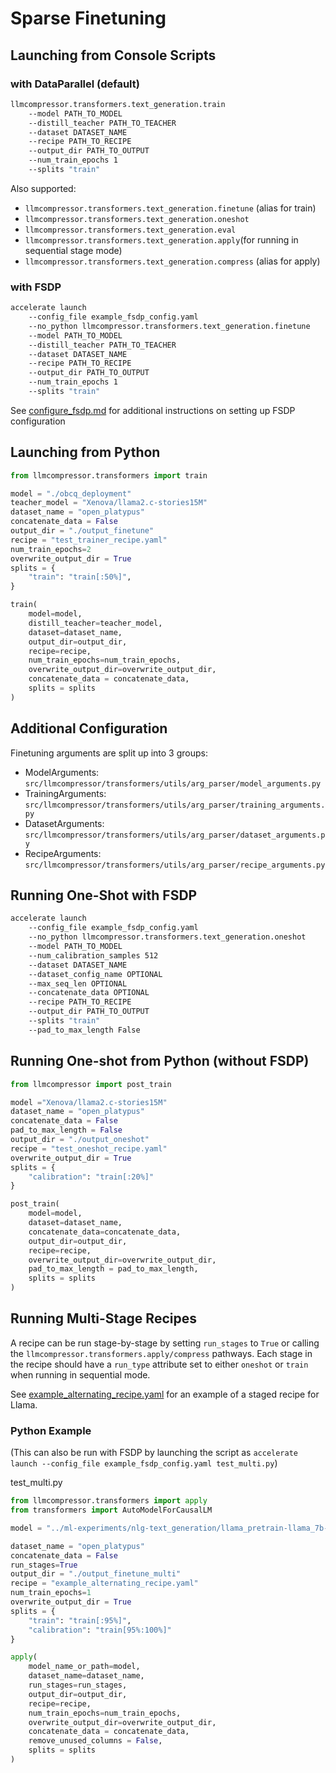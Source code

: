 # Sparse Finetuning

## Launching from Console Scripts

### with DataParallel (default)

```bash
llmcompressor.transformers.text_generation.train
    --model PATH_TO_MODEL
    --distill_teacher PATH_TO_TEACHER
    --dataset DATASET_NAME
    --recipe PATH_TO_RECIPE
    --output_dir PATH_TO_OUTPUT
    --num_train_epochs 1
    --splits "train"
```

Also supported:

* `llmcompressor.transformers.text_generation.finetune` (alias for train)
* `llmcompressor.transformers.text_generation.oneshot`
* `llmcompressor.transformers.text_generation.eval`
* `llmcompressor.transformers.text_generation.apply`(for running in sequential stage mode)
* `llmcompressor.transformers.text_generation.compress` (alias for apply)

### with FSDP

```bash
accelerate launch 
    --config_file example_fsdp_config.yaml 
    --no_python llmcompressor.transformers.text_generation.finetune
    --model PATH_TO_MODEL
    --distill_teacher PATH_TO_TEACHER
    --dataset DATASET_NAME
    --recipe PATH_TO_RECIPE
    --output_dir PATH_TO_OUTPUT
    --num_train_epochs 1
    --splits "train"
```

See [configure_fsdp.md](../../../../examples/finetuning/configure_fsdp.md) for additional instructions on setting up FSDP configuration

## Launching from Python

```python
from llmcompressor.transformers import train

model = "./obcq_deployment"
teacher_model = "Xenova/llama2.c-stories15M"
dataset_name = "open_platypus"
concatenate_data = False
output_dir = "./output_finetune"
recipe = "test_trainer_recipe.yaml"
num_train_epochs=2
overwrite_output_dir = True
splits = {
    "train": "train[:50%]",
}

train(
    model=model,
    distill_teacher=teacher_model,
    dataset=dataset_name,
    output_dir=output_dir,
    recipe=recipe,
    num_train_epochs=num_train_epochs,
    overwrite_output_dir=overwrite_output_dir,
    concatenate_data = concatenate_data,
    splits = splits
)
```

## Additional Configuration

Finetuning arguments are split up into 3 groups:

* ModelArguments: `src/llmcompressor/transformers/utils/arg_parser/model_arguments.py`
* TrainingArguments: `src/llmcompressor/transformers/utils/arg_parser/training_arguments.py`
* DatasetArguments: `src/llmcompressor/transformers/utils/arg_parser/dataset_arguments.py`
* RecipeArguments: `src/llmcompressor/transformers/utils/arg_parser/recipe_arguments.py`


## Running One-Shot with FSDP
```bash
accelerate launch 
    --config_file example_fsdp_config.yaml 
    --no_python llmcompressor.transformers.text_generation.oneshot
    --model PATH_TO_MODEL
    --num_calibration_samples 512
    --dataset DATASET_NAME
    --dataset_config_name OPTIONAL
    --max_seq_len OPTIONAL
    --concatenate_data OPTIONAL
    --recipe PATH_TO_RECIPE
    --output_dir PATH_TO_OUTPUT
    --splits "train"
    --pad_to_max_length False
```


## Running One-shot from Python (without FSDP)
```python
from llmcompressor import post_train

model ="Xenova/llama2.c-stories15M"
dataset_name = "open_platypus"
concatenate_data = False
pad_to_max_length = False
output_dir = "./output_oneshot"
recipe = "test_oneshot_recipe.yaml"
overwrite_output_dir = True
splits = {
    "calibration": "train[:20%]"
}

post_train(
    model=model,
    dataset=dataset_name,
    concatenate_data=concatenate_data,
    output_dir=output_dir,
    recipe=recipe,
    overwrite_output_dir=overwrite_output_dir,
    pad_to_max_length = pad_to_max_length,
    splits = splits
)
```

## Running Multi-Stage Recipes

A recipe can be run stage-by-stage by setting `run_stages` to `True` or calling the 
`llmcompressor.transformers.apply/compress` pathways. Each stage in the recipe should have 
a `run_type` attribute set to either `oneshot` or `train` when running in sequential 
mode.

See [example_alternating_recipe.yaml](../../../../examples/finetuning/example_alternating_recipe.yaml) for an example 
of a staged recipe for Llama. 

### Python Example
(This can also be run with FSDP by launching the script as `accelerate launch --config_file example_fsdp_config.yaml test_multi.py`)

test_multi.py
```python
from llmcompressor.transformers import apply
from transformers import AutoModelForCausalLM

model = "../ml-experiments/nlg-text_generation/llama_pretrain-llama_7b-base/dense/training"

dataset_name = "open_platypus"
concatenate_data = False
run_stages=True
output_dir = "./output_finetune_multi"
recipe = "example_alternating_recipe.yaml"
num_train_epochs=1
overwrite_output_dir = True
splits = {
    "train": "train[:95%]",
    "calibration": "train[95%:100%]"
}

apply(
    model_name_or_path=model,
    dataset_name=dataset_name,
    run_stages=run_stages,
    output_dir=output_dir,
    recipe=recipe,
    num_train_epochs=num_train_epochs,
    overwrite_output_dir=overwrite_output_dir,
    concatenate_data = concatenate_data,
    remove_unused_columns = False,
    splits = splits
)

```